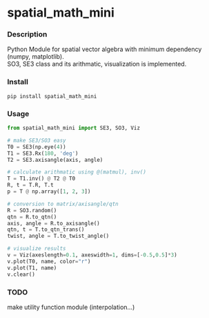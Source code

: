 # spatial_math_mini

### Description
Python Module for spatial vector algebra with minimum dependency (numpy, matplotlib).  
SO3, SE3 class and its arithmatic, visualization is implemented.   
  

### Install
```shell
pip install spatial_math_mini
```

### Usage
```python
from spatial_math_mini import SE3, SO3, Viz

# make SE3/SO3 easy
T0 = SE3(np.eye(4))
T1 = SE3.Rx(180, 'deg')
T2 = SE3.axisangle(axis, angle)

# calculate arithmatic using @(matmul), inv()
T = T1.inv() @ T2 @ T0
R, t = T.R, T.t
p = T @ np.array([1, 2, 3])

# conversion to matrix/axisangle/qtn
R = SO3.random()
qtn = R.to_qtn()
axis, angle = R.to_axisangle()
qtn, t = T.to_qtn_trans()
twist, angle = T.to_twist_angle()

# visualize results
v = Viz(axeslength=0.1, axeswidth=1, dims=[-0.5,0.5]*3)
v.plot(T0, name, color="r")
v.plot(T1, name)
v.clear()
```

### TODO
make utility function module (interpolation...)
